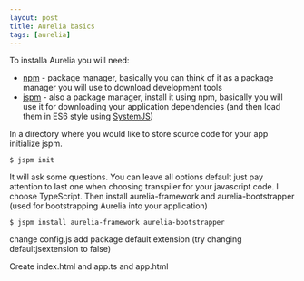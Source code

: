 ```yaml
---
layout: post
title: Aurelia basics
tags: [aurelia]
---
```

To installa Aurelia you will need:

*	[npm](https://www.npmjs.com/) - package manager, basically you can think of it as a package manager you will use to download development tools
*	[jspm](http://jspm.io/) - also a package manager, install it using npm, basically you will use it for downloading your application dependencies (and then load them in ES6 style using [SystemJS](https://github.com/systemjs/systemjs))

In a directory where you would like to store source code for your app initialize jspm.

```
$ jspm init
```

It will ask some questions. You can leave all options default just pay attention to last one when choosing transpiler for your javascript code. I choose TypeScript.
Then install aurelia-framework and aurelia-bootstrapper (used for bootstrapping Aurelia into your application)

```
$ jspm install aurelia-framework aurelia-bootstrapper
```

change config.js add package default extension (try changing defaultjsextension to false)

Create index.html and app.ts and app.html
